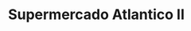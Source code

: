 ---
title: "Supermercado Atlantico II"
url: /ciudad-guayana-puerto-ordaz/supermercado-atlantico-ii/
shop: supermercado
---